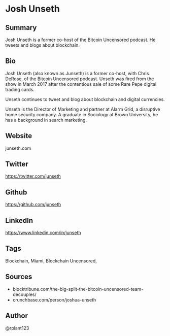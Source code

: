 # Josh Unseth

## Summary
Josh Unseth is a former co-host of the Bitcoin Uncensored podcast. He tweets and blogs about blockchain.

## Bio
Josh Unseth (also known as Junseth) is a former co-host, with Chris DeRose, of the Bitcoin Uncensored podcast. Unseth was fired from the show in March 2017 after the contentious sale of some Rare Pepe digital trading cards. 

Unseth continues to tweet and blog about blockchain and digital currencies. 

Unseth is the Director of Marketing and partner at Alarm Grid, a disruptive home security company. A graduate in Sociology at Brown University, he has a background in search marketing. 

## Website
junseth.com

## Twitter
https://twitter.com/junseth

## Github
https://github.com/junseth

## LinkedIn
https://www.linkedin.com/in/junseth

## Tags
Blockchain, Miami, Blockchain Uncensored,

## Sources
- blocktribune.com/the-big-split-the-bitcoin-uncensored-team-decouples/
- crunchbase.com/person/joshua-unseth

## Author
@rplant123
